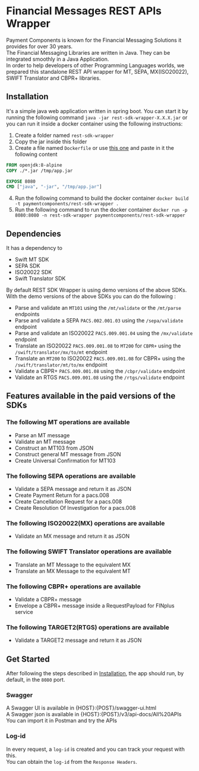 # Financial Messages REST APIs Wrapper
Payment Components is known for the Financial Messaging Solutions it provides for over 30 years.  
The Financial Messaging Libraries are written in Java. They can be integrated smoothly in a Java Application.  
In order to help developers of other Programming Languages worlds, we prepared this standalone REST API wrapper for MT, SEPA, MX(ISO20022), SWIFT Translator and CBPR+ libraries.

## Installation
It's a simple java web application written in spring boot. You can start it by running the following command `java -jar rest-sdk-wrapper-X.X.X.jar` or
you can run it inside a docker container using the following instructions:

1. Create a folder named `rest-sdk-wrapper`
2. Copy the jar inside this folder
3. Create a file named `Dockerfile` or use [this one](Dockerfile) and paste in it the following content
```Dockerfile
FROM openjdk:8-alpine
COPY ./*.jar /tmp/app.jar

EXPOSE 8080
CMD ["java", "-jar", "/tmp/app.jar"]
```
4. Run the following command to build the docker container `docker build -t paymentcomponents/rest-sdk-wrapper .`
5. Run the following command to run the docker
   container `docker run -p 8080:8080 -n rest-sdk-wrapper paymentcomponents/rest-sdk-wrapper`

## Dependencies
It has a dependency to
- Swift MT SDK
- SEPA SDK
- ISO20022 SDK
- Swift Translator SDK

By default REST SDK Wrapper is using demo versions of the above SDKs. With the demo versions of the above SDKs you can do the following :

- Parse and validate an `MT101` using the `/mt/validate` or the `/mt/parse` endpoints
- Parse and validate a SEPA `PACS.002.001.03` using the `/sepa/validate` endpoint
- Parse and validate an ISO20022 `PACS.009.001.04` using the `/mx/validate` endpoint
- Translate an ISO20022 `PACS.009.001.08` to `MT200` for `CBPR+` using the `/swift/translator/mx/to/mt` endpoint
- Translate an `MT200` to ISO20022 `PACS.009.001.08` for CBPR+ using the `/swift/translator/mt/to/mx` endpoint
- Validate a CBPR+ `PACS.009.001.08` using the `/cbpr/validate` endpoint
- Validate an RTGS `PACS.009.001.08` using the `/rtgs/validate` endpoint 

## Features available in the paid versions of the SDKs

### The following MT operations are available
- Parse an MT message
- Validate an MT message
- Construct an MT103 from JSON
- Construct general MT message from JSON
- Create Universal Confirmation for MT103

### The following SEPA operations are available
- Validate a SEPA message and return it as JSON
- Create Payment Return for a pacs.008
- Create Cancellation Request for a pacs.008
- Create Resolution Of Investigation for a pacs.008

### The following ISO20022(MX) operations are available
- Validate an MX message and return it as JSON

### The following SWIFT Translator operations are available
- Translate an MT Message to the equivalent MX
- Translate an MX Message to the equivalent MT

### The following CBPR+ operations are available
- Validate a CBPR+ message
- Envelope a CBPR+ message inside a RequestPayload for FINplus service

### The following TARGET2(RTGS) operations are available
- Validate a TARGET2 message and return it as JSON


## Get Started
After following the steps described in [Installation](#installation), the app should run, by default, in the `8080` port.

### Swagger
A Swagger UI is available in {HOST}:{POST}/swagger-ui.html  
A Swagger json is available in {HOST}:{POST}/v3/api-docs/All%20APIs  
You can import it in Postman and try the APIs

### Log-id
In every request, a `log-id` is created and you can track your request with this.  
You can obtain the `log-id` from the `Response Headers`.

